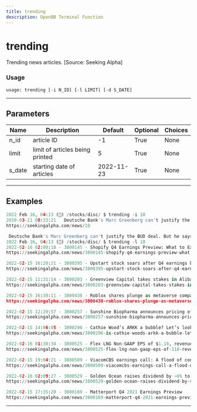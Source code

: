 ```yaml
---
title: trending
description: OpenBB Terminal Function
---
```


# trending

Trending news articles. [Source: Seeking Alpha]

### Usage

```python
usage: trending [-i N_ID] [-l LIMIT] [-d S_DATE]
```

---

## Parameters

| Name | Description | Default | Optional | Choices |
| ---- | ----------- | ------- | -------- | ------- |
| n_id | article ID | -1 | True | None |
| limit | limit of articles being printed | 5 | True | None |
| s_date | starting date of articles | 2022-11-23 | True | None |
---

## Examples

```python
2022 Feb 16, 04:13 (🦋) /stocks/disc/ $ trending -i 10
2010-03-21 08:33:21   Deutsche Bank's Marc Greenberg can't justify the BUD deal. But he says Bud Light Lime is the...
https://seekingalpha.com/news/10

 Deutsche Bank's Marc Greenberg can't justify the BUD deal. But he says Bud Light Lime is the beer to beat.
2022 Feb 16, 04:13 (🦋) /stocks/disc/ $ trending -l 10
2022-02-16 02:00:18 - 3800145 - Shopify Q4 Earnings Preview: What to Expect
https://seekingalpha.com/news/3800145-shopify-q4-earnings-preview-what-to-expect

2022-02-15 16:20:21 - 3800395 - Upstart stock soars after Q4 earnings beat, strong guidance, stock buyback
https://seekingalpha.com/news/3800395-upstart-stock-soars-after-q4-earnings-beat-strong-guidance-stock-buyback

2022-02-15 11:31:14 - 3800203 - Greenview Capital takes stakes in Alibaba, Amazon
https://seekingalpha.com/news/3800203-greenview-capital-takes-stakes-in-alibaba-amazon

2022-02-15 16:38:11 - 3800438 - Roblox shares plunge as metaverse company misses Wall Street's expectations
https://seekingalpha.com/news/3800438-roblox-shares-plunge-as-metaverse-company-misses-wall-streets-expectations

2022-02-15 12:39:57 - 3800257 - Sunshine Biopharma announces pricing of $8M public offering, uplisting
https://seekingalpha.com/news/3800257-sunshine-biopharma-announces-pricing-of-8m-public-offering-uplisting

2022-02-15 14:06:05 - 3800296 - Cathie Wood’s ARKK a bubble? Let’s look at history
https://seekingalpha.com/news/3800296-is-cathie-woods-arkk-a-bubble-lets-look-at-history

2022-02-16 01:38:34 - 3800525 - Flex LNG Non-GAAP EPS of $1.18, revenue of $114.6M beats by $4.38M
https://seekingalpha.com/news/3800525-flex-lng-non-gaap-eps-of-118-revenue-of-1146m-beats-by-438m

2022-02-15 19:04:21 - 3800509 - ViacomCBS earnings call: A flood of content feeding transformation to Paramount
https://seekingalpha.com/news/3800509-viacomcbs-earnings-call-a-flood-of-content-feeding-transformation-to-paramount

2022-02-16 02:09:27 - 3800529 - Golden Ocean raises dividend by ~6% to $0.90/share
https://seekingalpha.com/news/3800529-golden-ocean-raises-dividend-by-6-to-090share

2022-02-15 17:35:20 - 3800169 - Matterport Q4 2021 Earnings Preview
https://seekingalpha.com/news/3800169-matterport-q4-2021-earnings-preview
```

---

